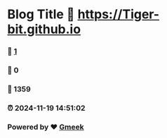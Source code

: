 # Blog Title :link: https://Tiger-bit.github.io 
### :page_facing_up: [1](https://Tiger-bit.github.io/tag.html) 
### :speech_balloon: 0 
### :hibiscus: 1359 
### :alarm_clock: 2024-11-19 14:51:02 
### Powered by :heart: [Gmeek](https://github.com/Meekdai/Gmeek)
